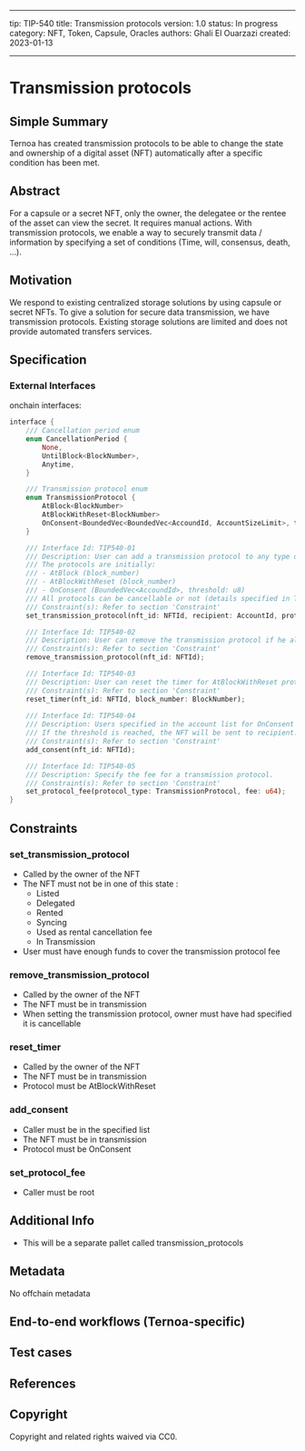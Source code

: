 
---
tip: TIP-540
title: Transmission protocols
version: 1.0
status: In progress
category: NFT, Token, Capsule, Oracles
authors: Ghali El Ouarzazi
created: 2023-01-13

---

# Transmission protocols

## Simple Summary

Ternoa has created transmission protocols to be able to change the state and ownership of a digital asset (NFT) automatically after a specific condition has been met. 

## Abstract

For a capsule or a secret NFT, only the owner, the delegatee or the rentee of the asset can view the secret. It requires manual actions.
With transmission protocols, we enable a way to securely transmit data / information by specifying a set of conditions (Time, will, consensus, death, ...).

## Motivation

We respond to existing centralized storage solutions by using capsule or secret NFTs.
To give a solution for secure data transmission, we have transmission protocols. 
Existing storage solutions are limited and does not provide automated transfers services.

## Specification

### External Interfaces

onchain interfaces:

```rust
interface {
	/// Cancellation period enum
	enum CancellationPeriod {
		None,
		UntilBlock<BlockNumber>,
		Anytime,
	}

	/// Transmission protocol enum
	enum TransmissionProtocol {
		AtBlock<BlockNumber>
		AtBlockWithReset<BlockNumber>
		OnConsent<BoundedVec<BoundedVec<AccoundId, AccountSizeLimit>, threshold: u8>>
	}

	/// Interface Id: TIP540-01
	/// Description: User can add a transmission protocol to any type of NFT. 
	/// The protocols are initially: 
	/// - AtBlock (block_number)
	/// - AtBlockWithReset (block_number)
	/// - OnConsent (BoundedVec<AccoundId>, threshold: u8)
	/// All protocols can be cancellable or not (details specified in TransmissionProtocol struct)
	/// Constraint(s): Refer to section 'Constraint'
	set_transmission_protocol(nft_id: NFTId, recipient: AccountId, protocol: TransmissionProtocol, cancellation_period: CancellationPeriod);

	/// Interface Id: TIP540-02
	/// Description: User can remove the transmission protocol if he allowed it when adding it.
	/// Constraint(s): Refer to section 'Constraint'
	remove_transmission_protocol(nft_id: NFTId);

	/// Interface Id: TIP540-03
	/// Description: User can reset the timer for AtBlockWithReset protocol.
	/// Constraint(s): Refer to section 'Constraint'
	reset_timer(nft_id: NFTId, block_number: BlockNumber);
	
	/// Interface Id: TIP540-04
	/// Description: Users specified in the account list for OnConsent protocol can add their consent to send the NFT.
	/// If the threshold is reached, the NFT will be sent to recipient.
	/// Constraint(s): Refer to section 'Constraint'
	add_consent(nft_id: NFTId);

	/// Interface Id: TIP540-05
	/// Description: Specify the fee for a transmission protocol.
	/// Constraint(s): Refer to section 'Constraint'
	set_protocol_fee(protocol_type: TransmissionProtocol, fee: u64);
}

```

## Constraints

### set_transmission_protocol
- Called by the owner of the NFT
- The NFT must not be in one of this state : 
	- Listed
	- Delegated
	- Rented
	- Syncing
	- Used as rental cancellation fee
	- In Transmission
- User must have enough funds to cover the transmission protocol fee

### remove_transmission_protocol
- Called by the owner of the NFT
- The NFT must be in transmission
- When setting the transmission protocol, owner must have had specified it is cancellable

### reset_timer
- Called by the owner of the NFT
- The NFT must be in transmission
- Protocol must be AtBlockWithReset

### add_consent
- Caller must be in the specified list
- The NFT must be in transmission
- Protocol must be OnConsent

### set_protocol_fee
- Caller must be root

## Additional Info
- This will be a separate pallet called transmission_protocols

## Metadata

No offchain metadata

## End-to-end workflows (Ternoa-specific)

## Test cases

## References

## Copyright

Copyright and related rights waived via CC0.